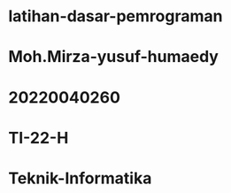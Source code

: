 # latihan-dasar-pemrograman
# Moh.Mirza-yusuf-humaedy
# 20220040260
# TI-22-H 
# Teknik-Informatika
